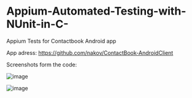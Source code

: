 # Appium-Automated-Testing-with-NUnit-in-C-
Appium Tests for Contactbook Android app

App adress: https://github.com/nakov/ContactBook-AndroidClient


Screenshots form the code:

![image](https://user-images.githubusercontent.com/68859484/108990720-e93e8b80-769f-11eb-9024-afd4416696c3.png)


![image](https://user-images.githubusercontent.com/68859484/108990986-33277180-76a0-11eb-9d85-6e95411af5fe.png)
